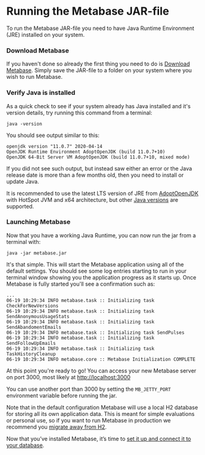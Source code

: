 # Running the Metabase JAR-file

To run the Metabase JAR-file you need to have Java Runtime Environment (JRE) installed on your system.

### Download Metabase

If you haven't done so already the first thing you need to do is [Download Metabase](https://metabase.com/start/jar.html).  Simply save the JAR-file to a folder on your system where you wish to run Metabase.

### Verify Java is installed

As a quick check to see if your system already has Java installed and it's version details, try running this command from a terminal:

```
java -version
```

You should see output similar to this:

    openjdk version "11.0.7" 2020-04-14
    OpenJDK Runtime Environment AdoptOpenJDK (build 11.0.7+10)
    OpenJDK 64-Bit Server VM AdoptOpenJDK (build 11.0.7+10, mixed mode)

If you did not see such output, but instead saw either an error or the Java release date is more than a few months old, then you need to install or update Java.

It is recommended to use the latest LTS version of JRE from [AdoptOpenJDK](https://adoptopenjdk.net/releases.html) with HotSpot JVM and x64 architecture, but other [Java versions](./java-versions.md) are supported.

### Launching Metabase

Now that you have a working Java Runtime, you can now run the jar from a terminal with:

    java -jar metabase.jar

It's that simple.  This will start the Metabase application using all of the default settings.  You should see some log entries starting to run in your terminal window showing you the application progress as it starts up.  Once Metabase is fully started you'll see a confirmation such as:

    ...
    06-19 10:29:34 INFO metabase.task :: Initializing task CheckForNewVersions
    06-19 10:29:34 INFO metabase.task :: Initializing task SendAnonymousUsageStats
    06-19 10:29:34 INFO metabase.task :: Initializing task SendAbandomentEmails
    06-19 10:29:34 INFO metabase.task :: Initializing task SendPulses
    06-19 10:29:34 INFO metabase.task :: Initializing task SendFollowUpEmails
    06-19 10:29:34 INFO metabase.task :: Initializing task TaskHistoryCleanup
    06-19 10:29:34 INFO metabase.core :: Metabase Initialization COMPLETE

At this point you're ready to go!  You can access your new Metabase server on port 3000, most likely at [http://localhost:3000](http://localhost:3000)

You can use another port than 3000 by setting the `MB_JETTY_PORT` environment variable before running the jar.

Note that in the default configuration Metabase will use a local H2 database for storing all its own application data. This is meant for simple evaluations or personal use, so if you want to run Metabase in production we recommend you [migrate away from H2](./migrating-from-h2.md).

Now that you’ve installed Metabase, it’s time to [set it up and connect it to your database](../setting-up-metabase.md).
